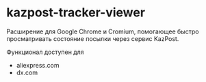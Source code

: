 kazpost-tracker-viewer
======
Расширение для Google Chrome и Cromium, помогающее быстро просматривать состояние посылки через сервис KazPost.

Функционал доступен для 

* aliexpress.com
* dx.com
